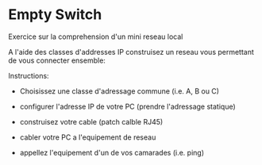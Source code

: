 # Empty Switch


Exercice sur la comprehension d'un mini reseau local

A l'aide des classes d'addresses IP construisez un reseau vous permettant de vous connecter ensemble:

Instructions:

* Choisissez une classe d'adressage commune (i.e. A, B ou C)

* configurer l'adresse IP de votre PC (prendre l'adressage statique)

* construisez votre cable (patch calble RJ45)

* cabler votre PC a l'equipement de reseau

* appellez l'equipement d'un de vos camarades (i.e. ping)


